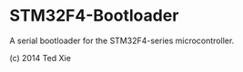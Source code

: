 STM32F4-Bootloader
==================

A serial bootloader for the STM32F4-series microcontroller.

(c) 2014 Ted Xie
